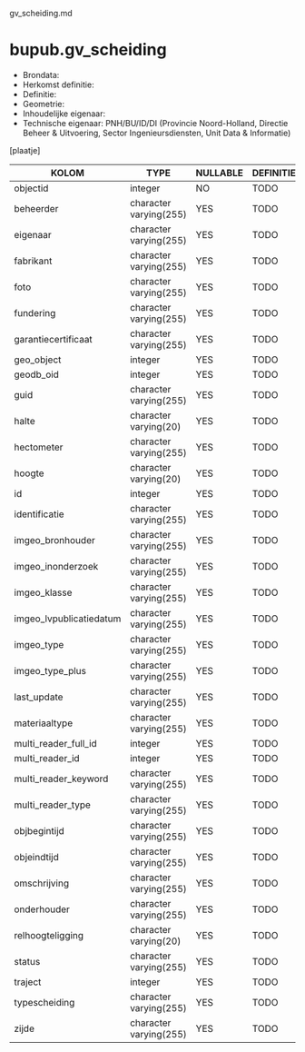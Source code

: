 gv_scheiding.md

# bupub.gv_scheiding


* Brondata: 
* Herkomst definitie: 
* Definitie: 
* Geometrie: 
* Inhoudelijke eigenaar: 
* Technische eigenaar: PNH/BU/ID/DI (Provincie Noord-Holland, Directie Beheer & Uitvoering, Sector Ingenieursdiensten, Unit Data & Informatie)

[plaatje]


|KOLOM                            |TYPE                       |NULLABLE|DEFINITIE|
|------                           |----                       |-----   |-----    |
|objectid                         |integer                    |NO      |TODO|
|beheerder                        |character varying(255)     |YES     |TODO|
|eigenaar                         |character varying(255)     |YES     |TODO|
|fabrikant                        |character varying(255)     |YES     |TODO|
|foto                             |character varying(255)     |YES     |TODO|
|fundering                        |character varying(255)     |YES     |TODO|
|garantiecertificaat              |character varying(255)     |YES     |TODO|
|geo_object                       |integer                    |YES     |TODO|
|geodb_oid                        |integer                    |YES     |TODO|
|guid                             |character varying(255)     |YES     |TODO|
|halte                            |character varying(20)      |YES     |TODO|
|hectometer                       |character varying(255)     |YES     |TODO|
|hoogte                           |character varying(20)      |YES     |TODO|
|id                               |integer                    |YES     |TODO|
|identificatie                    |character varying(255)     |YES     |TODO|
|imgeo_bronhouder                 |character varying(255)     |YES     |TODO|
|imgeo_inonderzoek                |character varying(255)     |YES     |TODO|
|imgeo_klasse                     |character varying(255)     |YES     |TODO|
|imgeo_lvpublicatiedatum          |character varying(255)     |YES     |TODO|
|imgeo_type                       |character varying(255)     |YES     |TODO|
|imgeo_type_plus                  |character varying(255)     |YES     |TODO|
|last_update                      |character varying(255)     |YES     |TODO|
|materiaaltype                    |character varying(255)     |YES     |TODO|
|multi_reader_full_id             |integer                    |YES     |TODO|
|multi_reader_id                  |integer                    |YES     |TODO|
|multi_reader_keyword             |character varying(255)     |YES     |TODO|
|multi_reader_type                |character varying(255)     |YES     |TODO|
|objbegintijd                     |character varying(255)     |YES     |TODO|
|objeindtijd                      |character varying(255)     |YES     |TODO|
|omschrijving                     |character varying(255)     |YES     |TODO|
|onderhouder                      |character varying(255)     |YES     |TODO|
|relhoogteligging                 |character varying(20)      |YES     |TODO|
|status                           |character varying(255)     |YES     |TODO|
|traject                          |integer                    |YES     |TODO|
|typescheiding                    |character varying(255)     |YES     |TODO|
|zijde                            |character varying(255)     |YES     |TODO|
